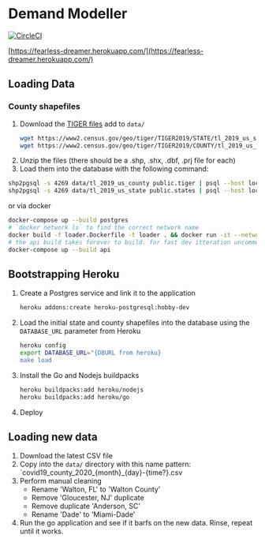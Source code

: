 
# Demand Modeller

[![CircleCI](https://circleci.com/gh/nickrobison-usds/demand-modeler.svg?style=svg)](https://circleci.com/gh/nickrobison-usds/demand-modeler)

[https://fearless-dreamer.herokuapp.com/](https://fearless-dreamer.herokuapp.com/)

## Loading Data

### County shapefiles

1. Download the [TIGER files](https://www.census.gov/cgi-bin/geo/shapefiles/index.php?year=2019&layergroup=Counties+%28and+equivalent%29) add to `data/`
    ```bash
   wget https://www2.census.gov/geo/tiger/TIGER2019/STATE/tl_2019_us_state.zip -O data/tl_2019_us_state.zip
   wget https://www2.census.gov/geo/tiger/TIGER2019/COUNTY/tl_2019_us_county.zip -O data/tl_2019_us_county.zip
    ```
1. Unzip the files (there should be a .shp, .shx, .dbf, .prj file for each)
1. Load them into the database with the following command:

```bash
shp2pgsql -s 4269 data/tl_2019_us_county public.tiger | psql --host localhost -d covid -U covid
shp2pgsql -s 4269 data/tl_2019_us_state public.states | psql --host localhost -d covid -U covid
```

or via docker

```bash
docker-compose up --build postgres
# `docker network ls` to find the correct network name
docker build -f loader.Dockerfile -t loader . && docker run -it --network=demand-modeler_default loader
# the api build takes forever to build. for fast dev itteration uncomment `dockerfile: api-dev.Dockerfile` and comment out `dockerfile: Dockerfile`
docker-compose up --build api
```

## Bootstrapping Heroku

1. Create a Postgres service and link it to the application
    ```bash
    heroku addons:create heroku-postgresql:hobby-dev
   ```
1. Load the initial state and county shapefiles into the database using the `DATABASE_URL` parameter from Heroku
    ```bash
   heroku config
   export DATABASE_URL="{DBURL from heroku}
   make load
    ```
1. Install the Go and Nodejs buildpacks
    ```bash
   heroku buildpacks:add heroku/nodejs
   heroku buildpacks:add heroku/go
    ```
1. Deploy

## Loading new data

1. Download the latest CSV file
1. Copy into the `data/` directory with this name pattern: `covid19_county_2020_{month}_{day}-{time?}.csv
1. Perform manual cleaning
    - Rename 'Walton, FL' to 'Walton County'
    - Remove 'Gloucester, NJ' duplicate
    - Remove duplicate 'Anderson, SC'
    - Rename 'Dade' to 'Miami-Dade'
1. Run the go application and see if it barfs on the new data. Rinse, repeat until it works.